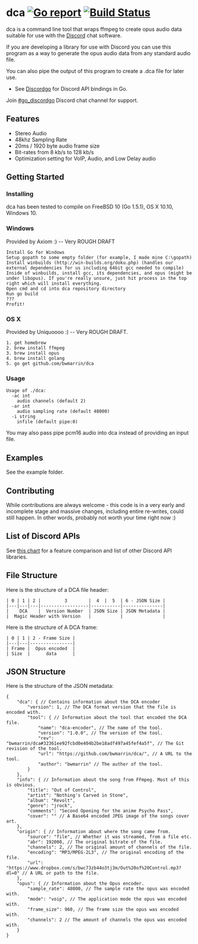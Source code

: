 dca  [![Go report](http://goreportcard.com/badge/bwmarrin/dca)](http://goreportcard.com/report/bwmarrin/dca) [![Build Status](https://travis-ci.org/bwmarrin/discordgo.svg?branch=master)](https://travis-ci.org/bwmarrin/dca)
====

dca is a command line tool that wraps ffmpeg to create opus audio data suitable
for use with the [Discord](https://discordapp.com/) chat software.

If you are developing a library for use with Discord you can use this program
as a way to generate the opus audio data from any standard audio file.

You can also pipe the output of this program to create a .dca file for later use.

* See [Discordgo](https://github.com/bwmarrin/discordgo) for Discord API bindings in Go.

Join [#go_discordgo](https://discord.gg/0SBTUU1wZTWT6sqd) Discord chat channel 
for support.

## Features
* Stereo Audio
* 48khz Sampling Rate
* 20ms / 1920 byte audio frame size
* Bit-rates from 8 kb/s to 128 kb/s
* Optimization setting for VoIP, Audio, and Low Delay audio


## Getting Started

### Installing

dca has been tested to compile on FreeBSD 10 (Go 1.5.1), OS X 10.10, Windows 10.


### Windows
Provided by Axiom :) -- Very ROUGH DRAFT
```
Install Go for Windows
Setup gopath to some empty folder (for example, I made mine C:\gopath)
Install winbuilds (http://win-builds.org/doku.php) (handles our external dependencies for us including 64bit gcc needed to compile)
Inside of winbuilds, install gcc, its dependencies, and opus (might be under libopus). If you're really unsure, just hit process in the top right which will install everything.
Open cmd and cd into dca repository directory
Run go build
???
Profit!
```

### OS X
Provided by Uniquoooo :) -- Very ROUGH DRAFT.
```
1. get homebrew
2. brew install ffmpeg
3. brew install opus
4. brew install golang
5. go get github.com/bwmarrin/dca
```


### Usage

```
Usage of ./dca:
  -ac int
    audio channels (default 2)
  -ar int
    audio sampling rate (default 48000)
  -i string
    infile (default pipe:0)
```

You may also pass pipe pcm16 audio into dca instead of providing an input file.


## Examples

See the example folder.


## Contributing

While contributions are always welcome - this code is in a very early and 
incomplete stage and massive changes, including entire re-writes, could still
happen.  In other words, probably not worth your time right now :)

## List of Discord APIs

See [this chart](https://abal.moe/Discord/Libraries.html) for a feature 
comparison and list of other Discord API libraries.

## File Structure

Here is the structure of a DCA file header:

```
| 0 | 1 | 2 |         3        |  4  |  5  | 6 - JSON Size |
|---|---|---|------------------|-----------|---------------|
|    DCA    |  Version Number  | JSON Size | JSON Metadata |
|  Magic Header with Version   |           |               |
```

Here is the structure of A DCA frame:

```
| 0 | 1 | 2 - Frame Size |
|---|---|----------------|
| Frame |  Opus encoded  |
| Size  |      data      |
```

## JSON Structure

Here is the structure of the JSON metadata:

```
{
    "dca": { // Contains information about the DCA encoder
        "version": 1, // The DCA format version that the file is encoded with.
        "tool": { // Information about the tool that encoded the DCA file.
            "name": "dca-encoder", // The name of the tool.
            "version": "1.0.0", // The version of the tool.
            "rev": "bwmarrin/dca#32361ee92fcbd0e404b2be18adf497a45fef4a5f", // The Git revision of the tool.
            "url": "https://github.com/bwmarrin/dca/", // A URL to the tool.
            "author": "bwmarrin" // The author of the tool.
        }
    },
    "info": { // Information about the song from FFmpeg. Most of this is obvious.
        "title": "Out of Control", 
        "artist": "Nothing's Carved in Stone",
        "album": "Revolt",
        "genre": "jrock",
        "comments": "Second Opening for the anime Psycho Pass",
        "cover": "" // A Base64 encoded JPEG image of the songs cover art.
    },
    "origin": { // Information about where the song came from.
        "source": "file", // Whether it was streamed, from a file etc.
        "abr": 192000, // The original bitrate of the file.
        "channels": 2, // The original amount of channels of the file.
        "encoding": "MP3/MPEG-2L3", // The original encoding of the file.
        "url": "https://www.dropbox.com/s/bwc73zb44o3tj3m/Out%20of%20Control.mp3?dl=0" // A URL or path to the file.
    },
    "opus": { // Information about the Opus encoder.
        "sample_rate": 48000, // The sample rate the opus was encoded with.
        "mode": "voip", // The application mode the opus was encoded with.
        "frame_size": 960, // The frame size the opus was encoded with.
        "channels": 2 // The amount of channels the opus was encoded with.
    }
}
```